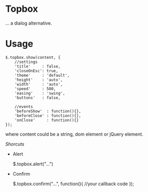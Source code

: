 # Topbox #

... a dialog alternative.


# Usage #

    $.topbox.show(content, {
        //settings
        'title'     : false,
        'closeOnEsc': true,
        'theme'     : 'default',
        'height'    : 'auto',
        'width'     : 'auto',
        'speed'     : 500,
        'easing'    : 'swing',
        'buttons'   : false,

        //events
        'beforeShow'  : function(){},
        'beforeClose' : function(){},
        'onClose'     : function(){}
    });

where content could be a string, dom element or jQuery element.


*Shorcuts*

- Alert

    $.topbox.alert("...")

    
- Confirm

    $.topbox.confirm("...", function(){ 
        //your callback code
    });